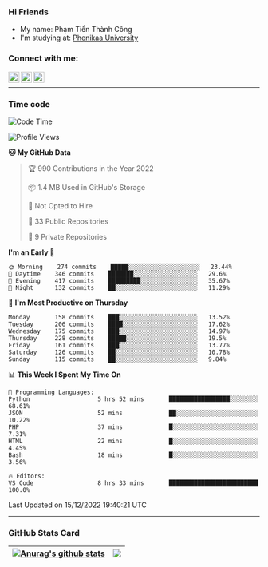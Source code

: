 ### Hi Friends

- My name: Phạm Tiến Thành Công
- I'm studying at: [Phenikaa University]


### Connect with me:
[<img align="left" alt="PhamTienThanhCong | Facebook" width="22px" src="https://upload.wikimedia.org/wikipedia/commons/thumb/1/16/Facebook-icon-1.png/640px-Facebook-icon-1.png" />][facebook]
[<img align="left" alt="PhamTienThanhCong | Zalo" width="22px" src="https://www.anphatpc.com.vn/template/anphat_2020v2/images/icon-zalo.jpg" />][zalo]
[<img align="left" alt="PhamTienThanhCong | LinkedIn" width="22px" src="https://cdn3.iconfinder.com/data/icons/inficons/512/linkedin.png" />][linkedin]

<br />

---

### Time code

<!--START_SECTION:waka-->
![Code Time](http://img.shields.io/badge/Code%20Time-804%20hrs%2059%20mins-blue)

![Profile Views](http://img.shields.io/badge/Profile%20Views-24-blue)

**🐱 My GitHub Data** 

> 🏆 990 Contributions in the Year 2022
 > 
> 📦 1.4 MB Used in GitHub's Storage 
 > 
> 🚫 Not Opted to Hire
 > 
> 📜 33 Public Repositories 
 > 
> 🔑 9 Private Repositories  
 > 
**I'm an Early 🐤** 

```text
🌞 Morning    274 commits    █████░░░░░░░░░░░░░░░░░░░░   23.44% 
🌆 Daytime    346 commits    ███████░░░░░░░░░░░░░░░░░░   29.6% 
🌃 Evening    417 commits    █████████░░░░░░░░░░░░░░░░   35.67% 
🌙 Night      132 commits    ██░░░░░░░░░░░░░░░░░░░░░░░   11.29%

```
📅 **I'm Most Productive on Thursday** 

```text
Monday       158 commits    ███░░░░░░░░░░░░░░░░░░░░░░   13.52% 
Tuesday      206 commits    ████░░░░░░░░░░░░░░░░░░░░░   17.62% 
Wednesday    175 commits    ███░░░░░░░░░░░░░░░░░░░░░░   14.97% 
Thursday     228 commits    █████░░░░░░░░░░░░░░░░░░░░   19.5% 
Friday       161 commits    ███░░░░░░░░░░░░░░░░░░░░░░   13.77% 
Saturday     126 commits    ██░░░░░░░░░░░░░░░░░░░░░░░   10.78% 
Sunday       115 commits    ██░░░░░░░░░░░░░░░░░░░░░░░   9.84%

```


📊 **This Week I Spent My Time On** 

```text
💬 Programming Languages: 
Python                   5 hrs 52 mins       █████████████████░░░░░░░░   68.61% 
JSON                     52 mins             ██░░░░░░░░░░░░░░░░░░░░░░░   10.22% 
PHP                      37 mins             █░░░░░░░░░░░░░░░░░░░░░░░░   7.31% 
HTML                     22 mins             █░░░░░░░░░░░░░░░░░░░░░░░░   4.45% 
Bash                     18 mins             █░░░░░░░░░░░░░░░░░░░░░░░░   3.56%

🔥 Editors: 
VS Code                  8 hrs 33 mins       █████████████████████████   100.0%

```


 Last Updated on 15/12/2022 19:40:21 UTC
<!--END_SECTION:waka-->

---

### GitHub Stats Card

| <a href="https://github.com/phamtienthanhcong"><img align="center" src="https://github-readme-stats.vercel.app/api?username=PhamTienThanhCong&show_icons=true&include_all_commits=true&theme=buefy&hide_border=true&theme=ocean_dark" alt="Anurag's github stats" /></a> | <a href="https://github.com/phamtienthanhcong"><img align="center" src="https://github-readme-stats.vercel.app/api/top-langs/?username=PhamTienThanhCong&layout=compact&theme=buefy&hide_border=true&theme=ocean_dark" /></a> |
| ------------- | ------------- |

[Phenikaa University]: https://phenikaa-uni.edu.vn/vi
[facebook]: https://www.facebook.com/phamtienthanhcong
[linkedin]: https://linkedin.com/in/phamtienthanhcong
[zalo]: https://zalo.me/0396396332
[tiktok]: https://www.tiktok.com/@phamtienthanhcong
[web]: https://github.com/PhamTienThanhCong/web_dev
[min project]: https://github.com/PhamTienThanhCong/Project-Of-Web
[c and cpp]: https://github.com/PhamTienThanhCong/Code_C_and_Cpro
[python]: https://github.com/PhamTienThanhCong/Python_beginer
